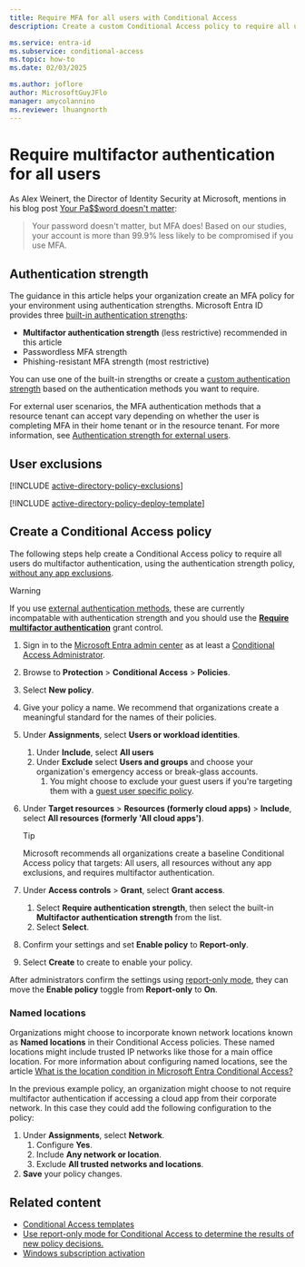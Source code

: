 ```yaml
---
title: Require MFA for all users with Conditional Access
description: Create a custom Conditional Access policy to require all users do multifactor authentication.

ms.service: entra-id
ms.subservice: conditional-access
ms.topic: how-to
ms.date: 02/03/2025

ms.author: joflore
author: MicrosoftGuyJFlo
manager: amycolannino
ms.reviewer: lhuangnorth
---
```

# Require multifactor authentication for all users

As Alex Weinert, the Director of Identity Security at Microsoft, mentions in his blog post [Your Pa$$word doesn't matter](https://techcommunity.microsoft.com/t5/Azure-Active-Directory-Identity/Your-Pa-word-doesn-t-matter/ba-p/731984):

> Your password doesn't matter, but MFA does! Based on our studies, your account is more than 99.9% less likely to be compromised if you use MFA.

## Authentication strength

The guidance in this article helps your organization create an MFA policy for your environment using authentication strengths. Microsoft Entra ID provides three [built-in authentication strengths](/entra/identity/authentication/concept-authentication-strengths):

- **Multifactor authentication strength** (less restrictive) recommended in this article
- Passwordless MFA strength
- Phishing-resistant MFA strength (most restrictive)

You can use one of the built-in strengths or create a [custom authentication strength](/entra/identity/authentication/concept-authentication-strength-advanced-options) based on the authentication methods you want to require.

For external user scenarios, the MFA authentication methods that a resource tenant can accept vary depending on whether the user is completing MFA in their home tenant or in the resource tenant. For more information, see [Authentication strength for external users](/entra/identity/authentication/concept-authentication-strength-external-users).

## User exclusions
[!INCLUDE [active-directory-policy-exclusions](~/includes/entra-policy-exclude-user.md)]

[!INCLUDE [active-directory-policy-deploy-template](~/includes/entra-policy-deploy-template.md)]

## Create a Conditional Access policy

The following steps help create a Conditional Access policy to require all users do multifactor authentication, using the authentication strength policy, [without any app exclusions](concept-conditional-access-cloud-apps.md#conditional-access-behavior-when-an-all-resources-policy-has-an-app-exclusion).

> [!WARNING]
> If you use [external authentication methods](/entra/identity/authentication/how-to-authentication-external-method-manage), these are currently incompatable with authentication strength and you should use the **[Require multifactor authentication](concept-conditional-access-grant.md#require-multifactor-authentication)** grant control.

1. Sign in to the [Microsoft Entra admin center](https://entra.microsoft.com) as at least a [Conditional Access Administrator](../role-based-access-control/permissions-reference.md#conditional-access-administrator).
1. Browse to **Protection** > **Conditional Access** > **Policies**.
1. Select **New policy**.
1. Give your policy a name. We recommend that organizations create a meaningful standard for the names of their policies.
1. Under **Assignments**, select **Users or workload identities**.
   1. Under **Include**, select **All users**
   1. Under **Exclude** select **Users and groups** and choose your organization's emergency access or break-glass accounts.
      1. You might choose to exclude your guest users if you're targeting them with a [guest user specific policy](policy-guests-mfa-strength.md). 
1. Under **Target resources** > **Resources (formerly cloud apps)** > **Include**, select **All resources (formerly 'All cloud apps')**.

   > [!TIP]
   > Microsoft recommends all organizations create a baseline Conditional Access policy that targets: All users, all resources without any app exclusions, and requires multifactor authentication.

1. Under **Access controls** > **Grant**, select **Grant access**.
   1. Select **Require authentication strength**, then select the built-in **Multifactor authentication strength** from the list.
   1. Select **Select**.
1. Confirm your settings and set **Enable policy** to **Report-only**.
1. Select **Create** to create to enable your policy.

After administrators confirm the settings using [report-only mode](howto-conditional-access-insights-reporting.md), they can move the **Enable policy** toggle from **Report-only** to **On**.

### Named locations

Organizations might choose to incorporate known network locations known as **Named locations** in their Conditional Access policies. These named locations might include trusted IP networks like those for a main office location. For more information about configuring named locations, see the article [What is the location condition in Microsoft Entra Conditional Access?](concept-assignment-network.md#ipv4-and-ipv6-address-ranges)

In the previous example policy, an organization might choose to not require multifactor authentication if accessing a cloud app from their corporate network. In this case they could add the following configuration to the policy:

1. Under **Assignments**, select **Network**.
   1. Configure **Yes**.
   1. Include **Any network or location**.
   1. Exclude **All trusted networks and locations**.
1. **Save** your policy changes.

## Related content

- [Conditional Access templates](concept-conditional-access-policy-common.md)
- [Use report-only mode for Conditional Access to determine the results of new policy decisions.](concept-conditional-access-report-only.md)
- [Windows subscription activation](/windows/deployment/windows-subscription-activation#adding-conditional-access-policy)
